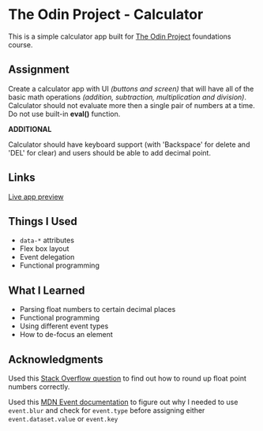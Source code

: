 # The Odin Project - Calculator

This is a simple calculator app built for [The Odin Project](https://www.theodinproject.com) foundations course.

## Assignment

Create a calculator app with UI _(buttons and screen)_ that will have all of the basic math operations _(addition, subtraction, multiplication and division)_. Calculator should not evaluate more then a single pair of numbers at a time. Do not use built-in **eval()** function.

**ADDITIONAL**

Calculator should have keyboard support (with 'Backspace' for delete and 'DEL' for clear) and users should be able to add decimal point.

## Links

[Live app preview](https://hammerztein.github.io/odin-calc/)

## Things I Used

- `data-*` attributes
- Flex box layout
- Event delegation
- Functional programming

## What I Learned

- Parsing float numbers to certain decimal places
- Functional programming
- Using different event types
- How to de-focus an element

## Acknowledgments

Used this [Stack Overflow question](https://stackoverflow.com/questions/7312468/javascript-round-to-a-number-of-decimal-places-but-strip-extra-zeros) to find out how to round up float point numbers correctly.

Used this [MDN Event documentation](https://developer.mozilla.org/en-US/docs/Web/API/Event/type) to figure out why I needed to use `event.blur` and check for `event.type` before assigning either `event.dataset.value` or `event.key`
